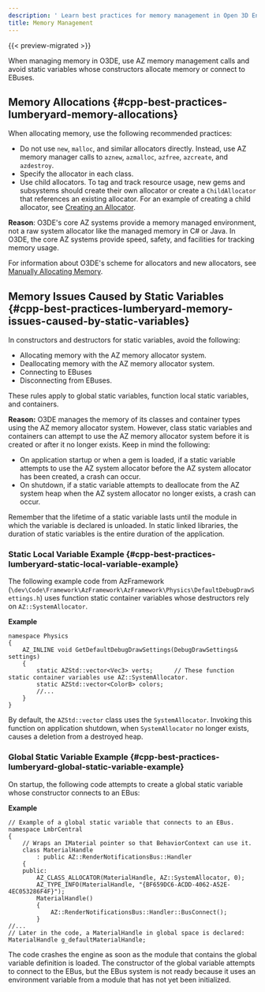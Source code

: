 ```yaml
---
description: ' Learn best practices for memory management in Open 3D Engine. '
title: Memory Management
---
```


{{< preview-migrated >}}

When managing memory in O3DE, use AZ memory management calls and avoid static variables whose constructors allocate memory or connect to EBuses\.

## Memory Allocations {#cpp-best-practices-lumberyard-memory-allocations}

When allocating memory, use the following recommended practices:
+ Do not use `new`, `malloc`, and similar allocators directly\. Instead, use AZ memory manager calls to `aznew`, `azmalloc`, `azfree`, `azcreate`, and `azdestroy`\.
+ Specify the allocator in each class\.
+ Use child allocators\. To tag and track resource usage, new gems and subsystems should create their own allocator or create a `ChildAllocator` that references an existing allocator\. For an example of creating a child allocator, see [Creating an Allocator](/docs/userguide/programming/memory/allocators#memory-allocators-creating-an-allocator)\.

**Reason**: O3DE's core AZ systems provide a memory managed environment, not a raw system allocator like the managed memory in C\# or Java\. In O3DE, the core AZ systems provide speed, safety, and facilities for tracking memory usage\.

For information about O3DE's scheme for allocators and new allocators, see [Manually Allocating Memory](/docs/userguide/programming/memory/allocators#memory-allocators-manually-allocating-memory)\.

## Memory Issues Caused by Static Variables {#cpp-best-practices-lumberyard-memory-issues-caused-by-static-variables}

In constructors and destructors for static variables, avoid the following:
+ Allocating memory with the AZ memory allocator system\.
+ Deallocating memory with the AZ memory allocator system\.
+ Connecting to EBuses
+ Disconnecting from EBuses\.

These rules apply to global static variables, function local static variables, and containers\.

**Reason:** O3DE manages the memory of its classes and container types using the AZ memory allocator system\. However, class static variables and containers can attempt to use the AZ memory allocator system before it is created or after it no longer exists\. Keep in mind the following:
+ On application startup or when a gem is loaded, if a static variable attempts to use the AZ system allocator before the AZ system allocator has been created, a crash can occur\.
+ On shutdown, if a static variable attempts to deallocate from the AZ system heap when the AZ system allocator no longer exists, a crash can occur\.

Remember that the lifetime of a static variable lasts until the module in which the variable is declared is unloaded\. In static linked libraries, the duration of static variables is the entire duration of the application\.

### Static Local Variable Example {#cpp-best-practices-lumberyard-static-local-variable-example}

The following example code from AzFramework \(`\dev\Code\Framework\AzFramework\AzFramework\Physics\DefaultDebugDrawSettings.h`\) uses function static container variables whose destructors rely on `AZ::SystemAllocator`\.

**Example**

```
namespace Physics
{
    AZ_INLINE void GetDefaultDebugDrawSettings(DebugDrawSettings& settings)
    {
        static AZStd::vector<Vec3> verts;      // These function static container variables use AZ::SystemAllocator.
        static AZStd::vector<ColorB> colors;
        //...
    }
}
```

By default, the `AZStd::vector` class uses the `SystemAllocator`\. Invoking this function on application shutdown, when `SystemAllocator` no longer exists, causes a deletion from a destroyed heap\.

### Global Static Variable Example {#cpp-best-practices-lumberyard-global-static-variable-example}

On startup, the following code attempts to create a global static variable whose constructor connects to an EBus:

**Example**

```
// Example of a global static variable that connects to an EBus.
namespace LmbrCentral
{
    // Wraps an IMaterial pointer so that BehaviorContext can use it.
    class MaterialHandle
        : public AZ::RenderNotificationsBus::Handler
    {
    public:
        AZ_CLASS_ALLOCATOR(MaterialHandle, AZ::SystemAllocator, 0);
        AZ_TYPE_INFO(MaterialHandle, "{BF659DC6-ACDD-4062-A52E-4EC053286F4F}");
        MaterialHandle()
        {
            AZ::RenderNotificationsBus::Handler::BusConnect();
        }
//...
// Later in the code, a MaterialHandle in global space is declared:
MaterialHandle g_defaultMaterialHandle;
```

The code crashes the engine as soon as the module that contains the global variable definition is loaded\. The constructor of the global variable attempts to connect to the EBus, but the EBus system is not ready because it uses an environment variable from a module that has not yet been initialized\.
